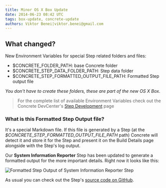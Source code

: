 ```yaml
---
title: Minor OS X Box Update
date: 2014-06-23 08:42 UTC
tags: box-update, concrete-update
authors: Viktor Benei|viktor.benei@gmail.com
---
```


## What changed?

New Environment Variables for special Step related folders and files:

- $CONCRETE_FOLDER_PATH: base Concrete folder
- $CONCRETE_STEP_DATA_FOLDER_PATH: Step data folder
- $CONCRETE_STEP_FORMATTED_OUTPUT_FILE_PATH: Formatted Step output file

*You don't have to create these folders, these are part of the new OS X Box.*

> For the complete list of available Environment Variables check out the Concrete DevCenter's [Step Development](http://devcenter.concretebuilder.io/step-dev.html) page


### What is this Formatted Step Output file?

It's a special Markdown file. If this file is generated by a Step (at the *$CONCRETE_STEP_FORMATTED_OUTPUT_FILE_PATH* path) Concrete will detect it and store it for the Step and present it on the Build Details page alongside with the Step's log output.

Our **System Information Reporter** Step has been updated to generate a formatted output for the more important details. Right now it looks like this:

![Formatted Step Output of System Information Reporter Step](formatted-step-output-example-1.png)

As usual you can check out the Step's [source code on GitHub](https://github.com/concretebuilder/steps-system-info-reporter).